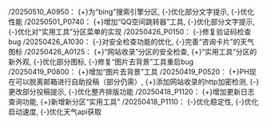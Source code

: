 /20250510_A0950：
{+}为“bing”搜索引擎分区,
{-}优化部分文字提示,
{-}优化性能
/20250501_P0740：
{+}增加“QQ空间跳转器”工具,
{-}优化部分文字提示,
{-}优化对“实用工具”分区菜单的实现
/20250426_P0150：
{-}修复验证码检查bug
/20250426_A1030：
{-}对安全检查功能的优化,
{-}完善“咨询卡片”的天气图标
/20250426_A0125：
{+}“网站收录”分区的安全检查,
{+}“实用工具”分区的新外观,
{-}优化部分图标,
{-}修复“图片去背景”工具重启bug
/20250419_P0800：
{+}增加“图片去背景”工具
/20250419_P0520：
{+}PH现在可以脱离邮箱进行自助投稿（部分仍需）,
{+}添加网站收录的http加密检测,
{-}更改部分投稿提示,
{-}优化整齐排版功能
/20250418_P1120：
{+}增加更新日志查询功能,
{+}新增新分区“实用工具”
/20250418_P1110：
{-}优化稳定性,
{-}优化启动速度,
{-}优化天气api获取
